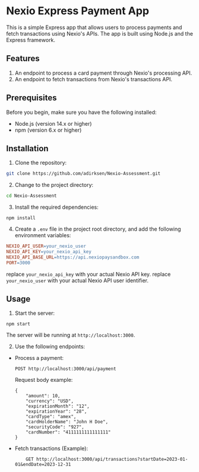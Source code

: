 # Nexio Express Payment App

This is a simple Express app that allows users to process payments and fetch transactions using Nexio's APIs. The app is built using Node.js and the Express framework.

## Features

1. An endpoint to process a card payment through Nexio's processing API.
2. An endpoint to fetch transactions from Nexio's transactions API.

## Prerequisites

Before you begin, make sure you have the following installed:

- Node.js (version 14.x or higher)
- npm (version 6.x or higher)

## Installation

1. Clone the repository:

```bash
git clone https://github.com/adirksen/Nexio-Assessment.git
```

2. Change to the project directory:

```bash
cd Nexio-Assessment
```

3. Install the required dependencies:

```console
npm install
```

4. Create a `.env` file in the project root directory, and add the following environment variables:

```makefile
NEXIO_API_USER=your_nexio_user
NEXIO_API_KEY=your_nexio_api_key
NEXIO_API_BASE_URL=https://api.nexiopaysandbox.com
PORT=3000
```

replace `your_nexio_api_key` with your actual Nexio API key.
replace `your_nexio_user` with your actual Nexio API user identifier.

## Usage

1. Start the server:

```console
npm start
```

The server will be running at `http://localhost:3000`.

2.  Use the following endpoints:

* Process a payment:
    ```
    POST http://localhost:3000/api/payment
    ```

    Request body example:
    ```
    {
        "amount": 10,
        "currency": "USD",
        "expirationMonth": "12",
        "expirationYear": "28",
        "cardType": "amex",
        "cardHolderName": "John H Doe",
        "securityCode": "927", 
        "cardNumber": "4111111111111111"
    }
    ```

* Fetch transactions (Example):
    ```
        GET http://localhost:3000/api/transactions?startDate=2023-01-01&endDate=2023-12-31
    ```
